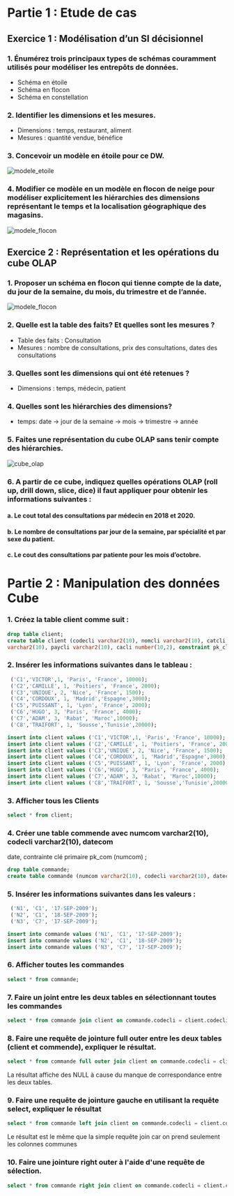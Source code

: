 # Partie 1 : Etude de cas 
## Exercice 1 : Modélisation d’un SI décisionnel
### 1. Énumérez  trois  principaux  types  de  schémas  couramment  utilisés  pour  modéliser  les entrepôts de données.
- Schéma en étoile
- Schéma en flocon
- Schéma en constellation
### 2. Identifier les dimensions et les mesures.
- Dimensions : temps, restaurant, aliment
- Mesures : quantité vendue, bénéfice
### 3. Concevoir un modèle en étoile pour ce DW.
![modele_etoile](./1_3.png)
### 4. Modifier  ce  modèle  en  un  modèle  en  flocon  de  neige  pour  modéliser  explicitement  les hiérarchies  des  dimensions  représentant  le  temps  et  la  localisation  géographique  des magasins.
![modele_flocon](./1_4.png)

## Exercice 2 : Représentation et les opérations du cube OLAP
### 1. Proposer un schéma en flocon qui tienne compte de la date, du jour de la semaine, du mois, du trimestre et de l’année.
![modele_flocon](./2_1.png)
### 2. Quelle est la table des faits? Et quelles sont les mesures ?
- Table des faits : Consultation
- Mesures : nombre de consultations, prix des consultations, dates des consultations
### 3. Quelles sont les dimensions qui ont été retenues ?
- Dimensions : temps, médecin, patient
### 4. Quelles sont les hiérarchies des dimensions?
- temps: date -> jour de la semaine -> mois -> trimestre -> année
### 5. Faites une représentation du cube OLAP sans tenir compte des hiérarchies. 
![cube_olap](./2_5.png)
### 6. A partir de ce cube, indiquez quelles opérations OLAP (roll up, drill down, slice, dice) il faut appliquer pour obtenir les informations suivantes : 
#### a. Le cout total des consultations par médecin en 2018 et 2020. 
#### b. Le nombre de consultations par jour de la semaine, par spécialité et par sexe du patient. 
#### c. Le cout des consultations par patiente pour les mois d’octobre. 

# Partie 2 : Manipulation des données Cube
### 1. Créez la table client comme suit : 
```sql
drop table client;  
create table client (codecli varchar2(10), nomcli varchar2(10), catcli number(1), vilcli 
varchar2(10), paycli varchar2(10), cacli number(10,2), constraint pk_cli primary key (codecli));
```
### 2. Insérer les informations suivantes dans le tableau : 
```sql
 ('C1','VICTOR',1, 'Paris', 'France', 10000); 
 ('C2','CAMILLE', 1, 'Poitiers', 'France', 2000);  
 ('C3','UNIQUE', 2, 'Nice', 'France', 1500);  
 ('C4','CORDOUX', 1, 'Madrid','Espagne',3000);  
 ('C5','PUISSANT', 1, 'Lyon', 'France', 2000);  
 ('C6','HUGO', 3, 'Paris', 'France', 4000); 
 ('C7','ADAM', 3, 'Rabat', 'Maroc',10000);  
 ('C8','TRAIFORT', 1, 'Sousse','Tunisie',20000); 
```
```sql
insert into client values ('C1','VICTOR',1, 'Paris', 'France', 10000);
insert into client values ('C2','CAMILLE', 1, 'Poitiers', 'France', 2000);
insert into client values ('C3','UNIQUE', 2, 'Nice', 'France', 1500);
insert into client values ('C4','CORDOUX', 1, 'Madrid','Espagne',3000);
insert into client values ('C5','PUISSANT', 1, 'Lyon', 'France', 2000);
insert into client values ('C6','HUGO', 3, 'Paris', 'France', 4000);
insert into client values ('C7','ADAM', 3, 'Rabat', 'Maroc',10000);
insert into client values ('C8','TRAIFORT', 1, 'Sousse','Tunisie',20000);
```
### 3. Afficher tous les Clients 
```sql
select * from client;
```
### 4. Créer une table commende avec numcom varchar2(10), codecli varchar2(10), datecom 
date, contrainte clé primaire pk_com (numcom) ;
```sql
drop table commande;
create table commande (numcom varchar2(10), codecli varchar2(10), datecom date, constraint pk_com primary key (numcom));
```
### 5. Insérer les informations suivantes dans les valeurs : 
```sql
 ('N1', 'C1', '17-SEP-2009');  
 ('N2', 'C1', '18-SEP-2009');  
 ('N3', 'C7', '17-SEP-2009');
```
```sql
insert into commande values ('N1', 'C1', '17-SEP-2009');
insert into commande values ('N2', 'C1', '18-SEP-2009');
insert into commande values ('N3', 'C7', '17-SEP-2009');
```
### 6. Afficher toutes les commandes 
```sql
select * from commande;
```
### 7. Faire un joint entre les deux tables en sélectionnant toutes les commandes
```sql
select * from commande join client on commande.codecli = client.codecli;
```
### 8. Faire  une  requête  de  jointure  full  outer  entre  les  deux  tables  (client  et  commende),  expliquer le résultat.
```sql
select * from commande full outer join client on commande.codecli = client.codecli;
```
La résultat affiche des NULL à cause du manque de correspondance entre les deux tables.
### 9. Faire une requête de jointure gauche en utilisant la requête select, expliquer le résultat
```sql
select * from commande left join client on commande.codecli = client.codecli;
```
Le résultat est le même que la simple requête join car on prend seulement les colonnes communes
### 10. Faire une jointure right outer à l'aide d'une requête de sélection.
```sql
select * from commande right join client on commande.codecli = client.codecli;
```